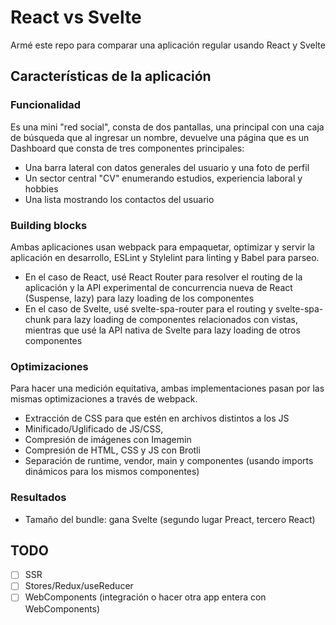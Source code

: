 # React vs Svelte

Armé este repo para comparar una aplicación regular usando React y Svelte

## Características de la aplicación

### Funcionalidad

Es una mini "red social", consta de dos pantallas, una principal con una caja de búsqueda que al ingresar un nombre, devuelve una página que es un Dashboard que consta de tres componentes principales:

- Una barra lateral con datos generales del usuario y una foto de perfil
- Un sector central "CV" enumerando estudios, experiencia laboral y hobbies
- Una lista mostrando los contactos del usuario

### Building blocks

Ambas aplicaciones usan webpack para empaquetar, optimizar y servir la aplicación en desarrollo, ESLint y Stylelint para linting y Babel para parseo.

- En el caso de React, usé React Router para resolver el routing de la aplicación y la API experimental de concurrencia nueva de React (Suspense, lazy) para lazy loading de los componentes
- En el caso de Svelte, usé svelte-spa-router para el routing y svelte-spa-chunk para lazy loading de componentes relacionados con vistas, mientras que usé la API nativa de Svelte para lazy loading de otros componentes

### Optimizaciones

Para hacer una medición equitativa, ambas implementaciones pasan por las mismas optimizaciones a través de webpack.

- Extracción de CSS para que estén en archivos distintos a los JS
- Minificado/Uglificado de JS/CSS,
- Compresión de imágenes con Imagemin
- Compresión de HTML, CSS y JS con Brotli
- Separación de runtime, vendor, main y componentes (usando imports dinámicos para los mismos componentes)

### Resultados

- Tamaño del bundle: gana Svelte (segundo lugar Preact, tercero React)

## TODO

- [ ] SSR
- [ ] Stores/Redux/useReducer
- [ ] WebComponents (integración o hacer otra app entera con WebComponents)
